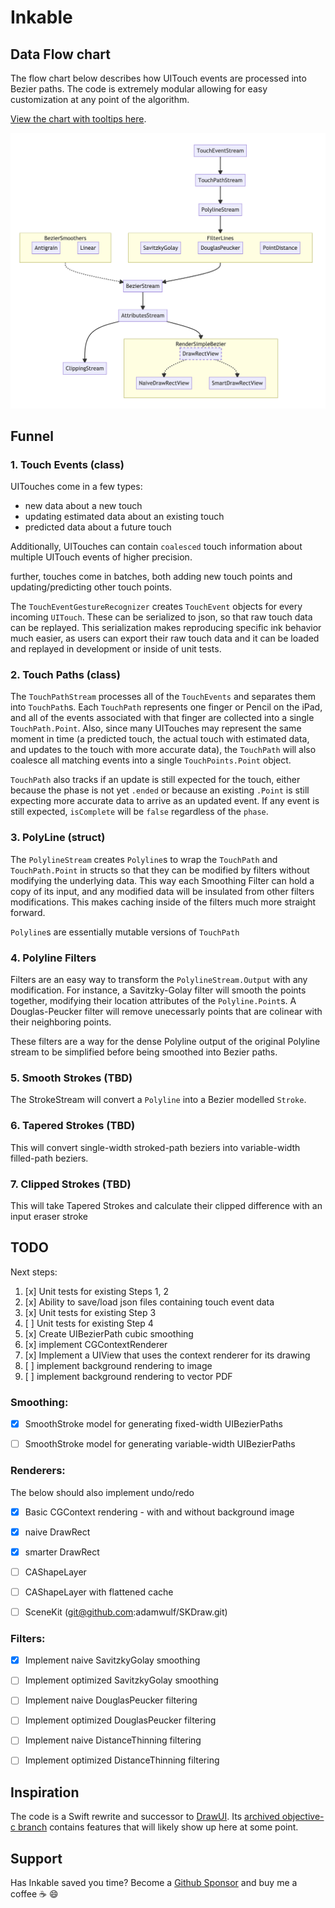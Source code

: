 # Inkable
 
## Data Flow chart
 
 The flow chart below describes how UITouch events are processed into Bezier paths. The code is extremely modular
allowing for easy customization at any point of the algorithm. 
 
 <a href='https://adamwulf.github.io/Inkable/'>View the chart with tooltips here</a>.
 
 <a href='https://adamwulf.github.io/Inkable/'><img src='docs/graph.png'/></a>


## Funnel

### 1. Touch Events (class)

UITouches come in a few types:
 - new data about a new touch
 - updating estimated data about an existing touch
 - predicted data about a future touch
 
 Additionally, UITouches can contain `coalesced` touch information about multiple UITouch events of higher precision.
 
 further, touches come in batches, both adding new touch points and updating/predicting other touch points.
 
 The `TouchEventGestureRecognizer` creates `TouchEvent` objects for every incoming `UITouch`. These can be serialized to json, so that
 raw touch data can be replayed. This serialization makes reproducing specific ink behavior much easier, as users can export their raw touch data
 and it can be loaded and replayed in development or inside of unit tests.
 
### 2. Touch Paths (class)

The `TouchPathStream` processes all of the `TouchEvents` and separates them into `TouchPath`s. Each `TouchPath` represents one
finger or Pencil on the iPad, and all of the events associated with that finger are collected into a single `TouchPath.Point`. Also, since many UITouches
may represent the same moment in time (a predicted touch, the actual touch with estimated data, and updates to the touch with more accurate data),
the `TouchPath` will also coalesce all matching events into a single `TouchPoints.Point` object.

`TouchPath` also tracks if an update is still expected for the touch, either because the phase is not yet `.ended` or because an existing `.Point` is still
expecting more accurate data to arrive as an updated event. If any event is still expected, `isComplete` will be `false` regardless of the `phase`.


### 3. PolyLine (struct)

The `PolylineStream` creates `Polyline`s to wrap the `TouchPath` and `TouchPath.Point` in structs so that they can be modified by filters without
modifying the underlying data. This way each Smoothing Filter can hold a copy of its input, and any modified data will be insulated from other filters modifications.
This makes caching inside of the filters much more straight forward.

`Polyline`s are essentially mutable versions of `TouchPath`


### 4. Polyline Filters

Filters are an easy way to transform the `PolylineStream.Output` with any modification. For instance, a Savitzky-Golay filter will smooth the points together,
modifying their location attributes of the `Polyline.Point`s. A Douglas-Peucker filter will remove unecessarly points that are colinear with their neighboring points.

These filters are a way for the dense Polyline output of the original Polyline stream to be simplified before being smoothed into Bezier paths.


### 5. Smooth Strokes (TBD)

The StrokeStream will convert a `Polyline` into a Bezier modelled `Stroke`.


### 6. Tapered Strokes (TBD)

This will convert single-width stroked-path beziers into variable-width filled-path beziers.


### 7. Clipped Strokes (TBD)

This will take Tapered Strokes and calculate their clipped difference with an input eraser stroke


## TODO

Next steps:

1. [x] Unit tests for existing Steps 1, 2
2. [x] Ability to save/load json files containing touch event data
3. [x] Unit tests for existing Step 3
4. [ ] Unit tests for existing Step 4
5. [x] Create UIBezierPath cubic smoothing
6. [x] implement CGContextRenderer
7. [x] Implement a UIView that uses the context renderer for its drawing
8. [ ] implement background rendering to image
9. [ ] implement background rendering to vector PDF


### Smoothing:

- [x] SmoothStroke model for generating fixed-width UIBezierPaths
- [ ] SmoothStroke model for generating variable-width UIBezierPaths


### Renderers:

The below should also implement undo/redo

- [x] Basic CGContext rendering
       - with and without background image
- [x] naive DrawRect
- [x] smarter DrawRect
- [ ] CAShapeLayer
- [ ] CAShapeLayer with flattened cache 
- [ ] SceneKit (git@github.com:adamwulf/SKDraw.git)


### Filters:

- [x] Implement naive SavitzkyGolay smoothing
- [ ] Implement optimized SavitzkyGolay smoothing
- [ ] Implement naive DouglasPeucker filtering
- [ ] Implement optimized DouglasPeucker filtering
- [ ] Implement naive DistanceThinning filtering
- [ ] Implement optimized DistanceThinning filtering


## Inspiration

The code is a Swift rewrite and successor to [DrawUI](https://github.com/adamwulf/DrawUI). Its [archived objective-c branch](https://github.com/adamwulf/DrawUI/tree/archived/objective-c) contains features that will likely show up here at some point.
 
## Support
 
Has Inkable saved you time? Become a [Github Sponsor](https://github.com/sponsors/adamwulf) and buy me a coffee ☕️ 😄
